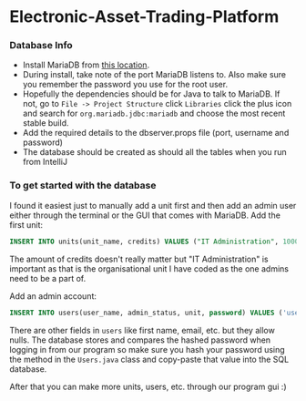 # Electronic-Asset-Trading-Platform

### Database Info

- Install MariaDB from [this location](https://mariadb.org/download/).
- During install, take note of the port MariaDB listens to. Also make sure you remember the password you use for the root user.
- Hopefully the dependencies should be for Java to talk to MariaDB. If not, go to `File -> Project Structure` click `Libraries` click the plus icon and search for `org.mariadb.jdbc:mariadb` and choose the most recent stable build.
- Add the required details to the dbserver.props file (port, username and password)
- The database should be created as should all the tables when you run from IntelliJ

### To get started with the database

I found it easiest just to manually add a unit first and then add an admin user either through the terminal or the GUI that comes with MariaDB.
Add the first unit: 
```sql
INSERT INTO units(unit_name, credits) VALUES ("IT Administration", 1000);
```

The amount of credits doesn't really matter but "IT Administration" is important as that is the organisational unit I have coded as the one admins need to be a part of.

Add an admin account:
```sql
INSERT INTO users(user_name, admin_status, unit, password) VALUES ('username', true, 1, 'hashedpassword');
```

There are other fields in `users` like first name, email, etc. but they allow nulls. The database stores and compares the hashed password when logging in from our program so make sure you hash your password using the method in the `Users.java` class and copy-paste that value into the SQL database.

After that you can make more units, users, etc. through our program gui :)
